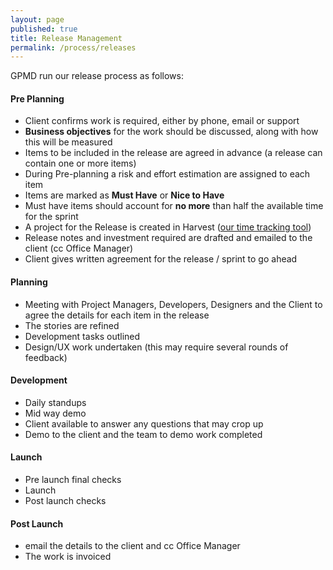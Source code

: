 ```yaml
---
layout: page
published: true
title: Release Management
permalink: /process/releases
---
```


GPMD run our release process as follows:

#### Pre Planning
- Client confirms work is required, either by phone, email or support
- **Business objectives** for the work should be discussed, along with how this will be measured
- Items to be included in the release are agreed in advance (a release can contain one or more items)
- During Pre-planning a risk and effort estimation are assigned to each item
- Items are marked as **Must Have** or **Nice to Have**
- Must have items should account for **no more** than half the available time for the sprint
- A project for the Release is created in Harvest ([our time tracking tool](/tools/))
- Release notes and investment required are drafted and emailed to the client (cc Office Manager)
- Client gives written agreement for the release / sprint to go ahead

#### Planning
- Meeting with Project Managers, Developers, Designers and the Client to agree the details for each item in the release
- The stories are refined
- Development tasks outlined
- Design/UX work undertaken (this may require several rounds of feedback)

#### Development
- Daily standups
- Mid way demo
- Client available to answer any questions that may crop up
- Demo to the client and the team to demo work completed

#### Launch
- Pre launch final checks
- Launch
- Post launch checks

#### Post Launch
- email the details to the client and cc Office Manager
- The work is invoiced